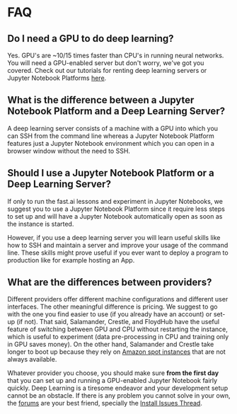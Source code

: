 # FAQ

## Do I need a GPU to do deep learning?

Yes. GPU's are ~10/15 times faster than CPU's in running neural networks. You will need a GPU-enabled server but don't worry, we've got you covered. Check out our tutorials for renting deep learning servers or Jupyter Notebook Platforms [here](https://course.fast.ai).

## What is the difference between a Jupyter Notebook Platform and a Deep Learning Server?

A deep learning server consists of a machine with a GPU into which you can SSH from the command line whereas a Jupyter Notebook Platform features just a Jupyter Notebook environment which you can open in a browser window without the need to SSH.

## Should I use a Jupyter Notebook Platform or a Deep Learning Server? 

If only to run the fast.ai lessons and experiment in Jupyter Notebooks, we suggest you to use a Jupyter Notebook Platform since it require less steps to set up and will have a Jupyter Notebook automatically open as soon as the instance is started.

However, if you use a deep learning server you will learn useful skills like how to SSH and maintain a server and improve your usage of the command line. These skills might prove useful if you ever want to deploy a program to production like for example hosting an App.

## What are the differences between providers?

Different providers offer different machine configurations and different user interfaces. The other meaningful difference is pricing. We suggest to go with the one you find easier to use (if you already have an account) or set-up (if not). That said, Salamander, Crestle, and FloydHub have the useful feature of switching between GPU and CPU without restarting the instance, which is useful to experiment (data pre-processing in CPU and training only in GPU saves money). On the other hand, Salamander and Crestle take longer to boot up because they rely on [Amazon spot instances](https://aws.amazon.com/ec2/spot/) that are not always available.

Whatever provider you choose, you should make sure **from the first day** that you can set up and running a GPU-enabled Jupyter Notebook fairly quickly. Deep Learning is a tiresome endeavor and your development setup cannot be an obstacle. If there is any problem you cannot solve in your own, the [forums](forums.fast.ai) are your best friend, specially the [Install Issues Thread](https://forums.fast.ai/t/fastai-v1-install-issues-thread/24111/87).
